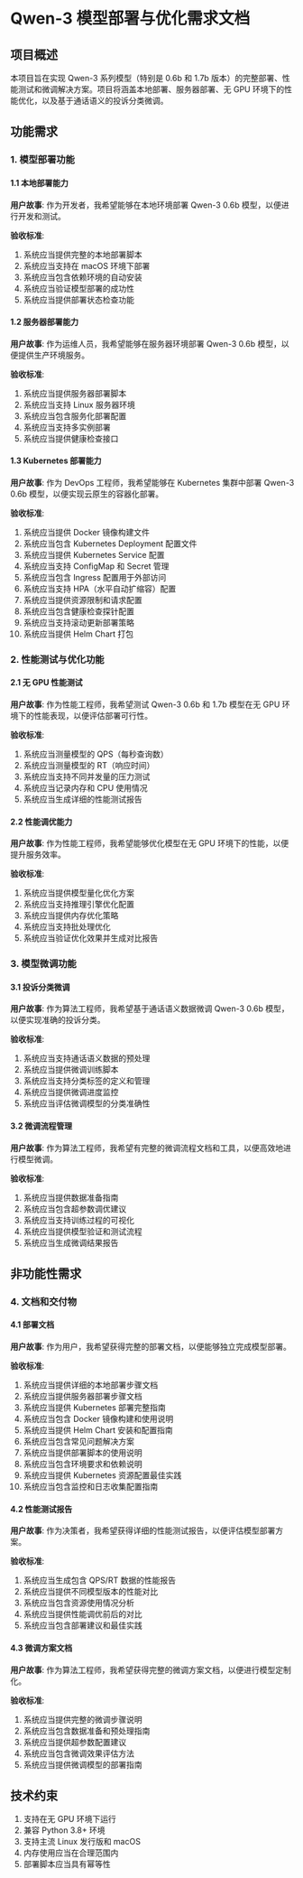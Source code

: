 # Qwen-3 模型部署与优化需求文档

## 项目概述

本项目旨在实现 Qwen-3 系列模型（特别是 0.6b 和 1.7b 版本）的完整部署、性能测试和微调解决方案。项目将涵盖本地部署、服务器部署、无 GPU 环境下的性能优化，以及基于通话语义的投诉分类微调。

## 功能需求

### 1. 模型部署功能

#### 1.1 本地部署能力
**用户故事**: 作为开发者，我希望能够在本地环境部署 Qwen-3 0.6b 模型，以便进行开发和测试。

**验收标准**:
1. 系统应当提供完整的本地部署脚本
2. 系统应当支持在 macOS 环境下部署
3. 系统应当包含依赖环境的自动安装
4. 系统应当验证模型部署的成功性
5. 系统应当提供部署状态检查功能

#### 1.2 服务器部署能力
**用户故事**: 作为运维人员，我希望能够在服务器环境部署 Qwen-3 0.6b 模型，以便提供生产环境服务。

**验收标准**:
1. 系统应当提供服务器部署脚本
2. 系统应当支持 Linux 服务器环境
3. 系统应当包含服务化部署配置
4. 系统应当支持多实例部署
5. 系统应当提供健康检查接口

#### 1.3 Kubernetes 部署能力
**用户故事**: 作为 DevOps 工程师，我希望能够在 Kubernetes 集群中部署 Qwen-3 0.6b 模型，以便实现云原生的容器化部署。

**验收标准**:
1. 系统应当提供 Docker 镜像构建文件
2. 系统应当包含 Kubernetes Deployment 配置文件
3. 系统应当提供 Kubernetes Service 配置
4. 系统应当支持 ConfigMap 和 Secret 管理
5. 系统应当包含 Ingress 配置用于外部访问
6. 系统应当支持 HPA（水平自动扩缩容）配置
7. 系统应当提供资源限制和请求配置
8. 系统应当包含健康检查探针配置
9. 系统应当支持滚动更新部署策略
10. 系统应当提供 Helm Chart 打包

### 2. 性能测试与优化功能

#### 2.1 无 GPU 性能测试
**用户故事**: 作为性能工程师，我希望测试 Qwen-3 0.6b 和 1.7b 模型在无 GPU 环境下的性能表现，以便评估部署可行性。

**验收标准**:
1. 系统应当测量模型的 QPS（每秒查询数）
2. 系统应当测量模型的 RT（响应时间）
3. 系统应当支持不同并发量的压力测试
4. 系统应当记录内存和 CPU 使用情况
5. 系统应当生成详细的性能测试报告

#### 2.2 性能调优能力
**用户故事**: 作为性能工程师，我希望能够优化模型在无 GPU 环境下的性能，以便提升服务效率。

**验收标准**:
1. 系统应当提供模型量化优化方案
2. 系统应当支持推理引擎优化配置
3. 系统应当提供内存优化策略
4. 系统应当支持批处理优化
5. 系统应当验证优化效果并生成对比报告

### 3. 模型微调功能

#### 3.1 投诉分类微调
**用户故事**: 作为算法工程师，我希望基于通话语义数据微调 Qwen-3 0.6b 模型，以便实现准确的投诉分类。

**验收标准**:
1. 系统应当支持通话语义数据的预处理
2. 系统应当提供微调训练脚本
3. 系统应当支持分类标签的定义和管理
4. 系统应当提供微调进度监控
5. 系统应当评估微调模型的分类准确性

#### 3.2 微调流程管理
**用户故事**: 作为算法工程师，我希望有完整的微调流程文档和工具，以便高效地进行模型微调。

**验收标准**:
1. 系统应当提供数据准备指南
2. 系统应当包含超参数调优建议
3. 系统应当支持训练过程的可视化
4. 系统应当提供模型验证和测试流程
5. 系统应当生成微调结果报告

## 非功能性需求

### 4. 文档和交付物

#### 4.1 部署文档
**用户故事**: 作为用户，我希望获得完整的部署文档，以便能够独立完成模型部署。

**验收标准**:
1. 系统应当提供详细的本地部署步骤文档
2. 系统应当提供服务器部署步骤文档
3. 系统应当提供 Kubernetes 部署完整指南
4. 系统应当包含 Docker 镜像构建和使用说明
5. 系统应当提供 Helm Chart 安装和配置指南
6. 系统应当包含常见问题解决方案
7. 系统应当提供部署脚本的使用说明
8. 系统应当包含环境要求和依赖说明
9. 系统应当提供 Kubernetes 资源配置最佳实践
10. 系统应当包含监控和日志收集配置指南

#### 4.2 性能测试报告
**用户故事**: 作为决策者，我希望获得详细的性能测试报告，以便评估模型部署方案。

**验收标准**:
1. 系统应当生成包含 QPS/RT 数据的性能报告
2. 系统应当提供不同模型版本的性能对比
3. 系统应当包含资源使用情况分析
4. 系统应当提供性能调优前后的对比
5. 系统应当包含部署建议和最佳实践

#### 4.3 微调方案文档
**用户故事**: 作为算法工程师，我希望获得完整的微调方案文档，以便进行模型定制化。

**验收标准**:
1. 系统应当提供完整的微调步骤说明
2. 系统应当包含数据准备和预处理指南
3. 系统应当提供超参数配置建议
4. 系统应当包含微调效果评估方法
5. 系统应当提供微调模型的部署指南

## 技术约束

1. 支持在无 GPU 环境下运行
2. 兼容 Python 3.8+ 环境
3. 支持主流 Linux 发行版和 macOS
4. 内存使用应当在合理范围内
5. 部署脚本应当具有幂等性

